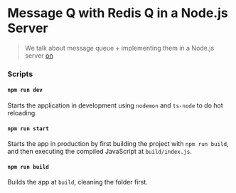# Message Q with Redis Q in a Node.js Server

> We talk about message queue + implementing them in a Node.js server [on](https://youtu.be/UvBr8R-txnY)

### Scripts

#### `npm run dev`

Starts the application in development using `nodemon` and `ts-node` to do hot reloading.

#### `npm run start`

Starts the app in production by first building the project with `npm run build`, and then executing the compiled
JavaScript at `build/index.js`.

#### `npm run build`

Builds the app at `build`, cleaning the folder first.
